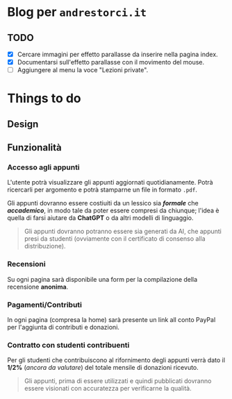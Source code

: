 # Blog per <code>andrestorci.it</code>

## TODO

- [x] Cercare immagini per effetto parallasse da inserire nella pagina index.
- [x] Documentarsi sull'effetto parallasse con il movimento del mouse.
- [ ] Aggiungere al menu la voce "Lezioni private".

# Things to do

## Design



## Funzionalità

### Accesso agli appunti

L'utente potrà visualizzare gli appunti aggiornati quotidianamente. Potrà ricercarli per argomento e potrà stamparne un file in formato `.pdf`.

Gli appunti dovranno essere costiuiti da un lessico sia ***formale*** che ***accademico***, in modo tale da poter essere compresi da chiunque; l'idea è quella di farsi aiutare da **ChatGPT** o da altri modelli di linguaggio.

> Gli appunti dovranno potranno essere sia generati da AI, che appunti presi da studenti (ovviamente con il certificato di consenso alla distribuzione).

### Recensioni

Su ogni pagina sarà disponibile una form per la compilazione della recensione **anonima**.

### Pagamenti/Contributi

In ogni pagina (compresa la home) sarà presente un link all conto PayPal per l'aggiunta di contributi e donazioni.

### Contratto con studenti contribuenti

Per gli studenti che contribuiscono al rifornimento degli appunti verrà dato il **1/2%** (_ancora da valutare_) del totale mensile di donazioni ricevuto.

> Gli appunti, prima di essere utilizzati e quindi pubblicati dovranno essere visionati con accuratezza per verificarne la qualità.

